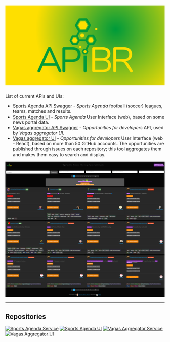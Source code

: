# ![API BR](https://raw.githubusercontent.com/ApiBR/.github/refs/heads/main/profile/splash.png)

List of current APIs and UIs:

- [Sports Agenda API Swagger](https://apibr.com/sports-agenda/swagger/) - *Sports Agenda* football (soccer) leagues, teams, matches and results.
- [Sports Agenda UI](https://apibr.com/ui/sports-agenda/) - *Sports Agenda* User Interface (web), based on some news portal data.
- [Vagas aggregator API Swagger](https://apibr.com/vagas/swagger/) - *Opportunities for developers* API, used by *Vagas aggregator UI*.
- [Vagas aggregator UI](https://apibr.com/ui/vagas/) - *Opportunities for developers* User Interface (web - React), based on more than 50 GitHub accounts. The opportunities are published through issues on each repository; this tool aggregates them and makes them easy to search and display.

![Screenshot of Vagas project interface](https://raw.githubusercontent.com/ApiBR/.github/main/profile/ApiBrVagasUi.png?version=2)

---

## Repositories

[![Sports Agenda Service](https://github-readme-stats-git-feature-private-repositories-guibranco.vercel.app/api/pin/?username=ApiBR&repo=sports-agenda-service&show_issues=true&show_pull_requests=true&theme=dark)](https://github.com/ApiBR/sports-agenda-service)
[![Sports Agenda UI](https://github-readme-stats-git-feature-private-repositories-guibranco.vercel.app/api/pin/?username=ApiBR&repo=sports-agenda-ui&show_issues=true&show_pull_requests=true&theme=dark)](https://github.com/ApiBR/sports-agenda-ui)
[![Vagas Aggregator Service](https://github-readme-stats-git-feature-private-repositories-guibranco.vercel.app/api/pin/?username=ApiBR&repo=vagas-aggregator-service&show_issues=true&show_pull_requests=true&theme=dark)](https://github.com/ApiBR/vagas-aggregator-service)
[![Vagas Aggregator UI](https://github-readme-stats-git-feature-private-repositories-guibranco.vercel.app/api/pin/?username=ApiBR&repo=vagas-aggregator-ui&show_issues=true&show_pull_requests=true&theme=dark)](https://github.com/ApiBR/vagas-aggregator-ui)
